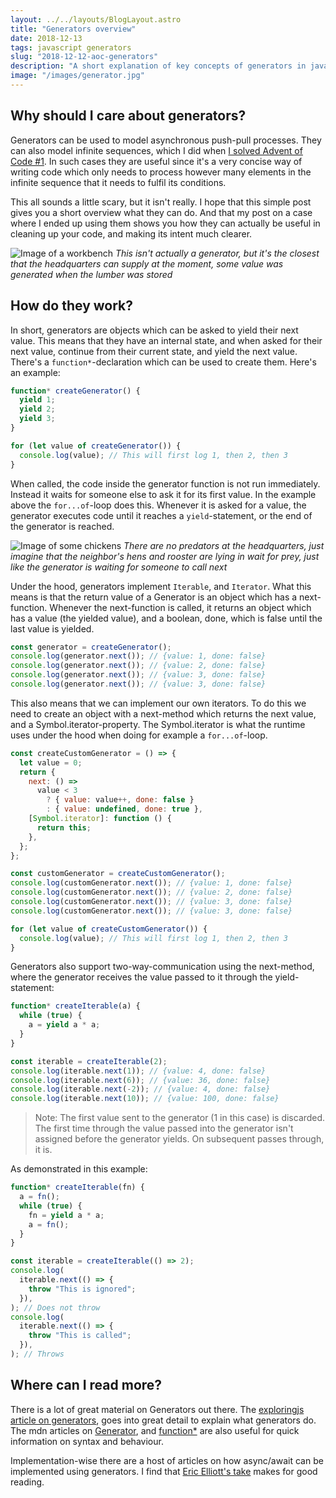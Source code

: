 ```yaml
---
layout: ../../layouts/BlogLayout.astro
title: "Generators overview"
date: 2018-12-13
tags: javascript generators
slug: "2018-12-12-aoc-generators"
description: "A short explanation of key concepts of generators in javascript"
image: "/images/generator.jpg"
---
```


## Why should I care about generators?

Generators can be used to model asynchronous push-pull processes. They can also model infinite sequences, which I did when [I solved Advent of Code #1](/2018-12-13/stumbling-through-aoc-1/). In such cases they are useful since it's a very concise way of writing code which only needs to process however many elements in the infinite sequence that it needs to fulfil its conditions.

This all sounds a little scary, but it isn't really. I hope that this simple post gives you a short overview what they can do. And that my post on a case where I ended up using them shows you how they can actually be useful in cleaning up your code, and making its intent much clearer.

![Image of a workbench](/images/generator.jpg "Image of a workbench")
_This isn't actually a generator, but it's the closest that the headquarters can supply at the moment, some value was generated when the lumber was stored_

## How do they work?

In short, generators are objects which can be asked to yield their next value. This means that they have an internal state, and when asked for their next value, continue from their current state, and yield the next value. There's a `function*`-declaration which can be used to create them. Here's an example:

```js
function* createGenerator() {
  yield 1;
  yield 2;
  yield 3;
}

for (let value of createGenerator()) {
  console.log(value); // This will first log 1, then 2, then 3
}
```

When called, the code inside the generator function is not run immediately. Instead it waits for someone else to ask it for its first value. In the example above the `for...of`-loop does this. Whenever it is asked for a value, the generator executes code until it reaches a `yield`-statement, or the end of the generator is reached.

![Image of some chickens](/images/generator2.jpg "Image of some chickens")
_There are no predators at the headquarters, just imagine that the neighbor's hens and rooster are lying in wait for prey, just like the generator is waiting for someone to call next_

Under the hood, generators implement `Iterable`, and `Iterator`. What this means is that the return value of a Generator is an object which has a next-function. Whenever the next-function is called, it returns an object which has a value (the yielded value), and a boolean, done, which is false until the last value is yielded.

```js
const generator = createGenerator();
console.log(generator.next()); // {value: 1, done: false}
console.log(generator.next()); // {value: 2, done: false}
console.log(generator.next()); // {value: 3, done: false}
console.log(generator.next()); // {value: 3, done: false}
```

This also means that we can implement our own iterators. To do this we need to create an object with a next-method which returns the next value, and a Symbol.iterator-property. The Symbol.iterator is what the runtime uses under the hood when doing for example a `for...of`-loop.

```js
const createCustomGenerator = () => {
  let value = 0;
  return {
    next: () =>
      value < 3
        ? { value: value++, done: false }
        : { value: undefined, done: true },
    [Symbol.iterator]: function () {
      return this;
    },
  };
};

const customGenerator = createCustomGenerator();
console.log(customGenerator.next()); // {value: 1, done: false}
console.log(customGenerator.next()); // {value: 2, done: false}
console.log(customGenerator.next()); // {value: 3, done: false}
console.log(customGenerator.next()); // {value: 3, done: false}

for (let value of createCustomGenerator()) {
  console.log(value); // This will first log 1, then 2, then 3
}
```

Generators also support two-way-communication using the next-method, where the generator receives the value passed to it through the yield-statement:

```js
function* createIterable(a) {
  while (true) {
    a = yield a * a;
  }
}

const iterable = createIterable(2);
console.log(iterable.next(1)); // {value: 4, done: false}
console.log(iterable.next(6)); // {value: 36, done: false}
console.log(iterable.next(-2)); // {value: 4, done: false}
console.log(iterable.next(10)); // {value: 100, done: false}
```

> Note: The first value sent to the generator (1 in this case) is discarded. The first time through the value passed into the generator isn't assigned before the generator yields. On subsequent passes through, it is.

As demonstrated in this example:

```js
function* createIterable(fn) {
  a = fn();
  while (true) {
    fn = yield a * a;
    a = fn();
  }
}

const iterable = createIterable(() => 2);
console.log(
  iterable.next(() => {
    throw "This is ignored";
  }),
); // Does not throw
console.log(
  iterable.next(() => {
    throw "This is called";
  }),
); // Throws
```

## Where can I read more?

There is a lot of great material on Generators out there. The [exploringjs article on generators](http://exploringjs.com/es6/ch_generators.html#sec_overview-generators), goes into great detail to explain what generators do. The mdn articles on [Generator](https://developer.mozilla.org/en-US/docs/Web/JavaScript/Reference/Global_Objects/Generator), and [function\*](https://developer.mozilla.org/en-US/docs/Web/JavaScript/Reference/Statements/function*) are also useful for quick information on syntax and behaviour.

Implementation-wise there are a host of articles on how async/await can be implemented using generators. I find that [Eric Elliott's take](https://medium.com/javascript-scene/the-hidden-power-of-es6-generators-observable-async-flow-control-cfa4c7f31435) makes for good reading.
